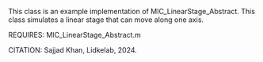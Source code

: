 
This class is an example implementation of MIC_LinearStage_Abstract.
This class simulates a linear stage that can move along one axis.

REQUIRES:
MIC_LinearStage_Abstract.m

CITATION: Sajjad Khan, Lidkelab, 2024.
